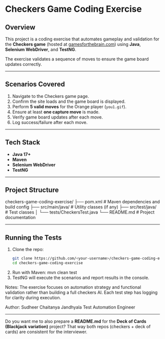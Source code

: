 # Checkers Game Coding Exercise

## Overview
This project is a coding exercise that automates gameplay and validation for the **Checkers game** (hosted at [gamesforthebrain.com](https://www.gamesforthebrain.com/game/checkers/)) using **Java**, **Selenium WebDriver**, and **TestNG**.

The exercise validates a sequence of moves to ensure the game board updates correctly.

---

## Scenarios Covered
1. Navigate to the Checkers game page.  
2. Confirm the site loads and the game board is displayed.  
3. Perform **5 valid moves** for the Orange player (`you1.gif`).  
4. Ensure at least **one capture move** is made.  
5. Verify game board updates after each move.  
6. Log success/failure after each move.  

---

## Tech Stack
- **Java 17+**
- **Maven**
- **Selenium WebDriver**
- **TestNG**

---

## Project Structure
checkers-game-coding-exercise/
├── pom.xml # Maven dependencies and build config
├── src/main/java/ # Utility classes (if any)
├── src/test/java/ # Test classes
│ └── tests/CheckersTest.java
└── README.md # Project documentation

---

## Running the Tests
1. Clone the repo:
   ```bash
   git clone https://github.com/<your-username>/checkers-game-coding-exercise.git
   cd checkers-game-coding-exercise
2. Run with Maven: 
   mvn clean test
3. TestNG will execute the scenarios and report results in the console.

Notes:
The exercise focuses on automation strategy and functional validation rather than building a full checkers AI.
Each test step has logging for clarity during execution.

Author:
Sudheer Chaitanya Jandhyala
Test Automation Engineer


---

Do you want me to also prepare a **README.md** for the **Deck of Cards (Blackjack variation)** project? That way both repos (checkers + deck of cards) are consistent for the interviewer.
